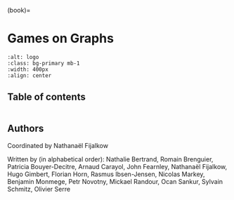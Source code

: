 (book)=
# Games on Graphs

```{image} Illustrations/cover.jpg
:alt: logo
:class: bg-primary mb-1
:width: 400px
:align: center
```

## Table of contents
```{tableofcontents}
```

## Authors
Coordinated by Nathana&euml;l Fijalkow

Written by (in alphabetical order):
Nathalie Bertrand, Romain Brenguier, Patricia Bouyer-Decitre, Arnaud Carayol, John Fearnley, Nathana&euml;l Fijalkow, Hugo Gimbert, Florian Horn, Rasmus Ibsen-Jensen, Nicolas Markey, Benjamin Monmege, Petr Novotny, Mickael Randour, Ocan Sankur, Sylvain Schmitz, Olivier Serre


